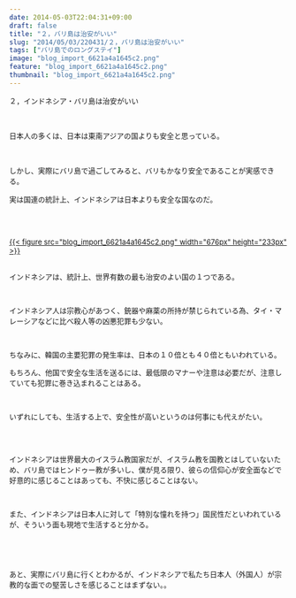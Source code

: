 ```yaml
---
date: 2014-05-03T22:04:31+09:00
draft: false
title: "２，バリ島は治安がいい"
slug: "2014/05/03/220431/２，バリ島は治安がいい"
tags: ["バリ島でのロングステイ"]
image: "blog_import_6621a4a1645c2.png"
feature: "blog_import_6621a4a1645c2.png"
thumbnail: "blog_import_6621a4a1645c2.png"
---
```

<p><font size="2">２，インドネシア・バリ島は治安がいい</font></p><p><font size="2"><br/></font></p><p><font size="2">日本人の多くは、日本は東南アジアの国よりも安全と思っている。</font></p><p><font size="2"><br/></font></p><p><font size="2">しかし、実際にバリ島で過ごしてみると、バリもかなり安全であることが実感できる。<br/></font></p><p><font size="2">実は国連の統計上、インドネシアは日本よりも安全な国なのだ。</font></p><p><font size="2"><br/></font></p><font size="2"><p><br/><a href="blog_import_6621a4a2754a0.png">{{< figure src="blog_import_6621a4a1645c2.png" width="676px" height="233px" >}}</a><br/><br/></p><p>インドネシアは、統計上、世界有数の最も治安のよい国の１つである。</p><br/><p>インドネシア人は宗教心があつく、銃器や麻薬の所持が禁じられている為、タイ・マレーシアなどに比べ殺人等の凶悪犯罪も少ない。</p><br/><p>ちなみに、韓国の主要犯罪の発生率は、日本の１０倍とも４０倍ともいわれている。<br/></p><p>もちろん、他国で安全な生活を送るには、最低限のマナーや注意は必要だが、注意していても犯罪に巻き込まれることはある。</p><br/><p>いずれにしても、生活する上で、安全性が高いというのは何事にも代えがたい。</p><p><br/></p><font size="2"><p><br/>インドネシアは世界最大のイスラム教国家だが、イスラム教を国教とはしていないため、バリ島ではヒンドゥー教が多いし、僕が見る限り、彼らの信仰心が安全面などで好意的に感じることはあっても、不快に感じることはない。</p><br/><p><font size="2">また、インドネシアは日本人に対して「特別な憧れを持つ」国民性だといわれているが、そういう面も現地で生活すると分かる。</font></p><p><font size="2"><br/></font></p><p><font size="2"></font></p><p><br/></p></font></font><font size="2">あと、実際にバリ島に行くとわかるが、インドネシアで私たち日本人（外国人）が宗教的な面での堅苦しさを感じることはまずない。。</font>

